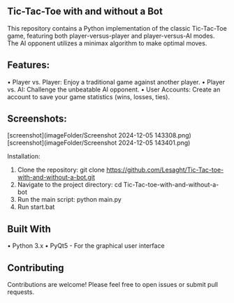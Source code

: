 ## Tic-Tac-Toe with and without a Bot

This repository contains a Python implementation of the classic Tic-Tac-Toe game, featuring both player-versus-player and player-versus-AI modes. The AI opponent utilizes a minimax algorithm to make optimal moves.

## Features:

• Player vs. Player: Enjoy a traditional game against another player.
• Player vs. AI: Challenge the unbeatable AI opponent.
• User Accounts: Create an account to save your game statistics (wins, losses, ties).

## Screenshots:

[screenshot](imageFolder/Screenshot 2024-12-05 143308.png)
[screenshot](imageFolder/Screenshot 2024-12-05 143401.png)


Installation:

1. Clone the repository: git clone https://github.com/Lesaght/Tic-Tac-toe-with-and-without-a-bot.git
2. Navigate to the project directory: cd Tic-Tac-toe-with-and-without-a-bot
3. Run the main script: python main.py
4. Run start.bat


## Built With

• Python 3.x
• PyQt5 - For the graphical user interface


## Contributing

Contributions are welcome! Please feel free to open issues or submit pull requests.

